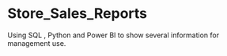 # Store_Sales_Reports
Using SQL , Python and Power BI to show several information for management use.
